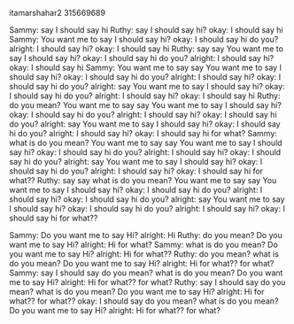 itamarshahar2
315669689

Sammy: say I should say hi
Ruthy: say I should say hi? okay: I should say hi
Sammy: You want me to say I should say hi? okay: I should say hi do you? alright: I should say hi? okay: I should say hi
Ruthy: say say You want me to say I should say hi? okay: I should say hi do you? alright: I should say hi? okay: I should say hi
Sammy: You want me to say say You want me to say I should say hi? okay: I should say hi do you? alright: I should say hi? okay: I should say hi do you? alright: say You want me to say I should say hi? okay: I should say hi do you? alright: I should say hi? okay: I should say hi
Ruthy: do you mean? You want me to say say You want me to say I should say hi? okay: I should say hi do you? alright: I should say hi? okay: I should say hi do you? alright: say You want me to say I should say hi? okay: I should say hi do you? alright: I should say hi? okay: I should say hi for what?
Sammy: what is do you mean? You want me to say say You want me to say I should say hi? okay: I should say hi do you? alright: I should say hi? okay: I should say hi do you? alright: say You want me to say I should say hi? okay: I should say hi do you? alright: I should say hi? okay: I should say hi for what??
Ruthy: say say what is do you mean? You want me to say say You want me to say I should say hi? okay: I should say hi do you? alright: I should say hi? okay: I should say hi do you? alright: say You want me to say I should say hi? okay: I should say hi do you? alright: I should say hi? okay: I should say hi for what??

Sammy: Do you want me to say Hi? alright: Hi
Ruthy: do you mean? Do you want me to say Hi? alright: Hi for what?
Sammy: what is do you mean? Do you want me to say Hi? alright: Hi for what??
Ruthy: do you mean? what is do you mean? Do you want me to say Hi? alright: Hi for what?? for what?
Sammy: say I should say do you mean? what is do you mean? Do you want me to say Hi? alright: Hi for what?? for what?
Ruthy: say I should say do you mean? what is do you mean? Do you want me to say Hi? alright: Hi for what?? for what?? okay: I should say do you mean? what is do you mean? Do you want me to say Hi? alright: Hi for what?? for what?